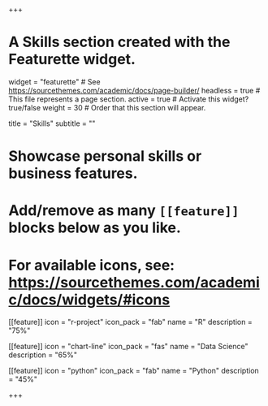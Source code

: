 +++
# A Skills section created with the Featurette widget.
widget = "featurette"  # See https://sourcethemes.com/academic/docs/page-builder/
headless = true  # This file represents a page section.
active = true  # Activate this widget? true/false
weight = 30  # Order that this section will appear.

title = "Skills"
subtitle = ""

# Showcase personal skills or business features.
# 
# Add/remove as many `[[feature]]` blocks below as you like.
# 
# For available icons, see: https://sourcethemes.com/academic/docs/widgets/#icons

[[feature]]
  icon = "r-project"
  icon_pack = "fab"
  name = "R"
  description = "75%"
  
[[feature]]
  icon = "chart-line"
  icon_pack = "fas"
  name = "Data Science"
  description = "65%"  
  
[[feature]]
  icon = "python"
  icon_pack = "fab"
  name = "Python"
  description = "45%"

+++
